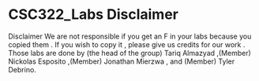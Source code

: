 # CSC322_Labs Disclaimer 
Disclaimer 
We are not responsible if you get an F in your labs because you copied them . 
If you wish to copy it , please give us credits for our work . 
Those labs are done by (the head of the group) Tariq Almazyad ,(Member) Nickolas Esposito ,(Member) Jonathan Mierzwa , and (Member) Tyler Debrino.  
